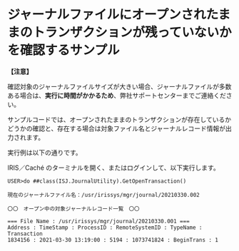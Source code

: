 # ジャーナルファイルにオープンされたままのトランザクションが残っていないかを確認するサンプル

**【注意】**

確認対象のジャーナルファイルサイズが大きい場合、ジャーナルファイルが多数ある場合は、**実行に時間がかかるため**、弊社サポートセンターまでご連絡ください。


サンプルコードでは、オープンされたままのトランザクションが存在しているかどうかの確認と、存在する場合は対象ファイル名とジャーナルレコード情報が出力されます。

実行例は以下の通りです。

IRIS／Caché のターミナルを開く、またはログインして、以下実行します。

```
USER>do ##class(ISJ.JournalUtility).GetOpenTransaction()

現在のジャーナルファイル名：/usr/irissys/mgr/journal/20210330.002

〇〇　オープン中の対象ジャーナルレコード一覧　〇〇

=== File Name : /usr/irissys/mgr/journal/20210330.001 ===
Address : TimeStamp : ProcessID : RemoteSystemID : TypeName : Transaction
1834156 : 2021-03-30 13:19:00 : 5194 : 1073741824 : BeginTrans : 1
```
